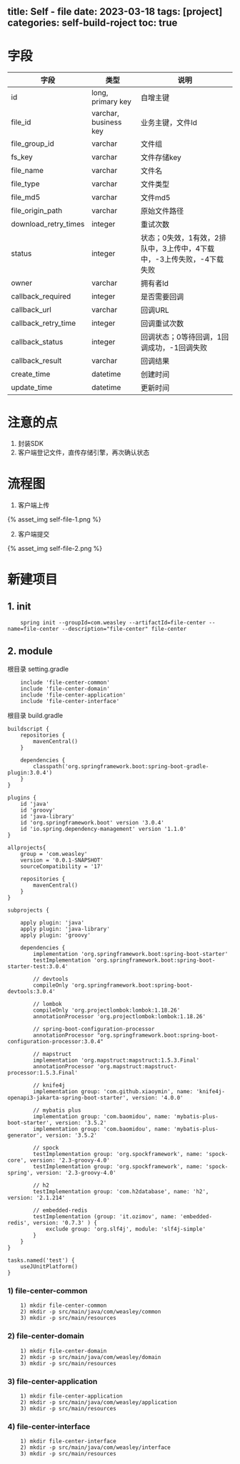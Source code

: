 title: Self - file
date: 2023-03-18
tags: [project]
categories: self-build-roject
toc: true
---

# 字段

|字段|类型|说明|
|----|----|----|
|id|long, primary key|自增主键|
|file_id|varchar, business key|业务主键，文件Id|
|file_group_id|varchar|文件组|
|fs_key|varchar|文件存储key|
|file_name|varchar|文件名|
|file_type|varchar|文件类型|
|file_md5|varchar|文件md5|
|file_origin_path|varchar|原始文件路径|
|download_retry_times|integer|重试次数|
|status|integer|状态；0失效，1有效，2排队中，3上传中，4下载中，-3上传失败，-4下载失败|
|owner|varchar|拥有者Id|
|callback_required|integer|是否需要回调|
|callback_url|varchar|回调URL|
|callback_retry_time|integer|回调重试次数|
|callback_status|integer|回调状态；0等待回调，1回调成功，-1回调失败|
|callback_result|varchar|回调结果|
|create_time|datetime|创建时间|
|update_time|datetime|更新时间|

# 注意的点

1. 封装SDK    
2. 客户端登记文件，直传存储引擎，再次确认状态

# 流程图

1. 客户端上传   

{% asset_img self-file-1.png %}

2. 客户端提交

{% asset_img self-file-2.png %}

# 新建项目

## 1. init
```
    spring init --groupId=com.weasley --artifactId=file-center --name=file-center --description="file-center" file-center
```

## 2. module
根目录 setting.gradle
```
    include 'file-center-common'
    include 'file-center-domain'
    include 'file-center-application'
    include 'file-center-interface'
```

根目录 build.gradle
```
buildscript {
	repositories {
		mavenCentral()
	}

	dependencies {
		classpath('org.springframework.boot:spring-boot-gradle-plugin:3.0.4')
	}
}

plugins {
	id 'java'
	id 'groovy'
	id 'java-library'
	id 'org.springframework.boot' version '3.0.4'
	id 'io.spring.dependency-management' version '1.1.0'
}

allprojects{
	group = 'com.weasley'
	version = '0.0.1-SNAPSHOT'
	sourceCompatibility = '17'

	repositories {
		mavenCentral()
	}
}

subprojects {

	apply plugin: 'java'
	apply plugin: 'java-library'
	apply plugin: 'groovy'

	dependencies {
		implementation 'org.springframework.boot:spring-boot-starter'
		testImplementation 'org.springframework.boot:spring-boot-starter-test:3.0.4'

		// devtools
		compileOnly 'org.springframework.boot:spring-boot-devtools:3.0.4'

		// lombok
		compileOnly 'org.projectlombok:lombok:1.18.26'
		annotationProcessor 'org.projectlombok:lombok:1.18.26'

		// spring-boot-configuration-processor
		annotationProcessor "org.springframework.boot:spring-boot-configuration-processor:3.0.4"

		// mapstruct
		implementation 'org.mapstruct:mapstruct:1.5.3.Final'
		annotationProcessor 'org.mapstruct:mapstruct-processor:1.5.3.Final'

		// knife4j
		implementation group: 'com.github.xiaoymin', name: 'knife4j-openapi3-jakarta-spring-boot-starter', version: '4.0.0'

		// mybatis plus
		implementation group: 'com.baomidou', name: 'mybatis-plus-boot-starter', version: '3.5.2'
		implementation group: 'com.baomidou', name: 'mybatis-plus-generator', version: '3.5.2'

		// spock
		testImplementation group: 'org.spockframework', name: 'spock-core', version: '2.3-groovy-4.0'
		testImplementation group: 'org.spockframework', name: 'spock-spring', version: '2.3-groovy-4.0'

		// h2
		testImplementation group: 'com.h2database', name: 'h2', version: '2.1.214'

		// embedded-redis
		testImplementation (group: 'it.ozimov', name: 'embedded-redis', version: '0.7.3' ) {
			exclude group: 'org.slf4j', module: 'slf4j-simple'
		}
	}
}

tasks.named('test') {
	useJUnitPlatform()
}
```

### 1) file-center-common
```
    1) mkdir file-center-common
    2) mkdir -p src/main/java/com/weasley/common
    3) mkdir -p src/main/resources 
```


### 2) file-center-domain
```
    1) mkdir file-center-domain
    2) mkdir -p src/main/java/com/weasley/domain
    3) mkdir -p src/main/resources 
```

### 3) file-center-application
```
    1) mkdir file-center-application
    2) mkdir -p src/main/java/com/weasley/application
    3) mkdir -p src/main/resources 
```

### 4) file-center-interface
```
    1) mkdir file-center-interface
    2) mkdir -p src/main/java/com/weasley/interface
    3) mkdir -p src/main/resources 
```

